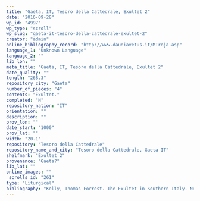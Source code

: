 ```yaml
---
title: "Gaeta, IT, Tesoro della Cattedrale, Exultet 2"
date: "2016-09-28"
wp_id: "4997"
wp_type: "scroll"
wp_slug: "gaeta-it-tesoro-della-cattedrale-exultet-2"
creator: "admin"
online_bibliography_record: "http://www.dauniavetus.it/MTroja.asp"
language_1: "Unknown Language"
language_2: ""
lib_lon: ""
meta_title: "Gaeta, IT, Tesoro della Cattedrale, Exultet 2"
date_quality: ""
length: "268.3"
repository_city: "Gaeta"
number_of_pieces: "4"
contents: "Exultet."
completed: "N"
repository_nation: "IT"
orientation: ""
description: ""
prov_lon: ""
date_start: "1000"
prov_lat: ""
width: "20.1"
repository: "Tesoro della Cattedrale"
repository_name_and_city: "Tesoro della Cattedrale, Gaeta IT"
shelfmark: "Exultet 2"
provenance: "Gaeta?"
lib_lat: ""
online_images: ""
_scrolls_id: "261"
type: "Liturgical"
bibliography: "Kelly, Thomas Forrest. The Exultet in Southern Italy. New York: Oxford University Press, 1996.<br/> Suski, Andrzej Wojciech, Giacomo Baroffio, and Manlio Sodi. “Rotoli Liturgici Medievali (Secoli VII-XV). Censimento E Bibliografia.” Revista Liturgica 101, no. 3 (2014): 603–21."
---
```




